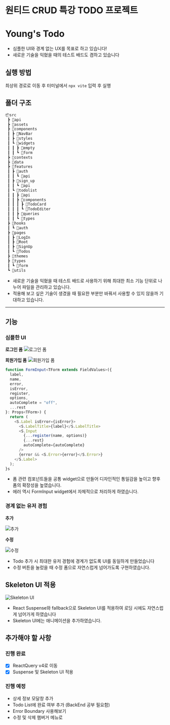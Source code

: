 # 원티드 CRUD 특강 TODO 프로젝트

# Young's Todo
- 심플한 UI와 경계 없는 UX를 목표로 하고 있습니다!
- 새로운 기술을 익혔을 때의 테스트 배드도 겸하고 있습니다

## 실행 방법
최상위 경로로 이동 후 터미널에서
`npx vite` 입력 후 실행

## 폴더 구조
```bash
📦src
 ┣ 📂api
 ┣ 📂assets
 ┣ 📂components
 ┃ ┣ 📂NavBar
 ┃ ┣ 📂styles
 ┃ ┗ 📂widgets
 ┃ ┃ ┣ 📂empty
 ┃ ┃ ┗ 📂form
 ┣ 📂contexts
 ┣ 📂data
 ┣ 📂features
 ┃ ┣ 📂auth
 ┃ ┃ ┗ 📂api
 ┃ ┣ 📂sign_up
 ┃ ┃ ┗ 📂api
 ┃ ┗ 📂todolist
 ┃ ┃ ┣ 📂api
 ┃ ┃ ┣ 📂components
 ┃ ┃ ┃ ┣ 📂TodoCard
 ┃ ┃ ┃ ┗ 📂TodoEditer
 ┃ ┃ ┣ 📂queries
 ┃ ┃ ┗ 📂types
 ┣ 📂hooks
 ┃ ┗ 📂auth
 ┣ 📂pages
 ┃ ┣ 📂LogIn
 ┃ ┣ 📂Root
 ┃ ┣ 📂SignUp
 ┃ ┗ 📂Todos
 ┣ 📂themes
 ┣ 📂types
 ┃ ┗ 📂form
 ┗ 📂utils
```
- 새로운 기술을 익혔을 때 테스트 배드로 사용하기 위해 최대한 최소 기능 단위로 나누어 파일을 관리하고 있습니다.
- 적용해 보고 싶은 기술이 생겼을 때 필요한 부분만 바꿔서 사용할 수 있지 않을까 기대하고 있습니다.

---

## 기능

### 심플한 UI
**로그인 폼**
![로그인 폼](https://user-images.githubusercontent.com/56586322/213447513-04a2e1c0-0de2-4613-ba5d-b6ee133c47fa.png)

**회원가입 폼**
![회원가입 폼](https://user-images.githubusercontent.com/56586322/213447415-32798965-3c60-4a98-b15c-9e38dd584eea.png)

```typescript
function FormInput<TForm extends FieldValues>({
  label,
  name,
  error,
  isError,
  register,
  options,
  autoComplete = "off",
  ...rest
}: Props<TForm>) {
  return (
    <S.Label isError={isError}>
      <S.LabelTitle>{label}</S.LabelTitle>
      <S.Input
        {...register(name, options)}
        {...rest}
        autoComplete={autoComplete}
      />
      {error && <S.Error>{error}</S.Error>}
    </S.Label>
  );
}s
```
- 폼 관련 컴포넌트들을 공통 widget으로 만들어 디자인적인 통일감을 높이고 향후 폼의 확장성을 높였습니다.
- 에러 역시 FormInput widget에서 자체적으로 처리하게 하였습니다.

### 경계 없는 유저 경험

**추가**

![추가](https://user-images.githubusercontent.com/56586322/213449232-9b5dd92a-05fc-4071-9d0c-673d913ce9c3.gif)

**수정**

![수정](https://user-images.githubusercontent.com/56586322/213449415-4b6703dc-c157-4ca7-88e6-a41f13e71aba.gif)

- Todo 추가 시 최대한 유저 경험에 경계가 없도록 UI를 동일하게 만들었습니다
- 수정 버튼을 눌렀을 때 수정 폼으로 자연스럽게 넘어가도록 구현하였습니다.  
  
## Skeleton UI 적용

![Skeleton UI](https://user-images.githubusercontent.com/56586322/213591700-67519a25-0502-4032-a450-e723038b8c86.gif)

- React Suspense와 fallback으로 Skeleton UI를 적용하여 로딩 시에도 자연스럽게 넘어가게 하였습니다
- Skeleton UI에는 애니메이션을 추가하였습니다.

## 추가해야 할 사항
### 진행 완료
- [x] ReactQuery v4로 이동
- [x] Suspense 및 Skeleton UI 적용

### 진행 예정
- 상세 정보 모달창 추가
- Todo List에 완료 여부 추가 (BackEnd 공부 필요함)
- Error Boundary 사용해보기
- 수정 및 삭제 햄버거 메뉴로 


